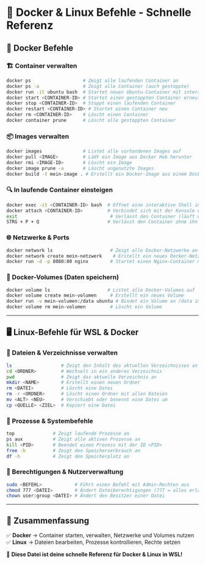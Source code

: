 # 🐳 Docker & Linux Befehle - Schnelle Referenz

## 📌 Docker Befehle

### 🏗 Container verwalten
```sh
docker ps                   # Zeigt alle laufenden Container an
docker ps -a                # Zeigt alle Container (auch gestoppte)
docker run -it ubuntu bash  # Startet neuen Ubuntu-Container mit interaktivem Terminal
docker start <CONTAINER-ID> # Startet einen gestoppten Container erneut
docker stop <CONTAINER-ID>  # Stoppt einen laufenden Container
docker restart <CONTAINER-ID> # Startet einen Container neu
docker rm <CONTAINER-ID>    # Löscht einen Container
docker container prune      # Löscht alle gestoppten Container
```

### 📦 Images verwalten
```sh
docker images               # Listet alle vorhandenen Images auf
docker pull <IMAGE>         # Lädt ein Image aus Docker Hub herunter
docker rmi <IMAGE-ID>       # Löscht ein Image
docker image prune -a       # Löscht ungenutzte Images
docker build -t mein-image . # Erstellt ein Docker-Image aus einem Dockerfile
```

### 🔍 In laufende Container einsteigen
```sh
docker exec -it <CONTAINER-ID> bash  # Öffnet eine interaktive Shell im Container
docker attach <CONTAINER-ID>         # Verbindet sich mit der Konsole eines Containers
exit                                  # Verlässt den Container (läuft weiter)
STRG + P + Q                         # Verlässt den Container ohne ihn zu stoppen
```

### 🌐 Netzwerke & Ports
```sh
docker network ls                     # Zeigt alle Docker-Netzwerke an
docker network create mein-netzwerk    # Erstellt ein neues Docker-Netzwerk
docker run -d -p 8080:80 nginx        # Startet einen Nginx-Container mit Port 8080 auf Port 80 im Container
```

### 📁 Docker-Volumes (Daten speichern)
```sh
docker volume ls                     # Listet alle Docker-Volumes auf
docker volume create mein-volumen     # Erstellt ein neues Volume
docker run -v mein-volumen:/data ubuntu # Bindet ein Volume an /data im Container
docker volume rm mein-volumen         # Löscht ein Volume
```

---

## 🖥 Linux-Befehle für WSL & Docker

### 📂 Dateien & Verzeichnisse verwalten
```sh
ls                  # Zeigt den Inhalt des aktuellen Verzeichnisses an
cd <ORDNER>         # Wechselt in ein anderes Verzeichnis
pwd                 # Zeigt das aktuelle Verzeichnis an
mkdir <NAME>        # Erstellt einen neuen Ordner
rm <DATEI>          # Löscht eine Datei
rm -r <ORDNER>      # Löscht einen Ordner mit allen Dateien
mv <ALT> <NEU>      # Verschiebt oder benennt eine Datei um
cp <QUELLE> <ZIEL>  # Kopiert eine Datei
```

### 🔄 Prozesse & Systembefehle
```sh
top              # Zeigt laufende Prozesse an
ps aux           # Zeigt alle aktiven Prozesse an
kill <PID>       # Beendet einen Prozess mit der ID <PID>
free -h          # Zeigt den Speicherverbrauch an
df -h            # Zeigt den Speicherplatz an
```

### 🔑 Berechtigungen & Nutzerverwaltung
```sh
sudo <BEFEHL>            # Führt einen Befehl mit Admin-Rechten aus
chmod 777 <DATEI>        # Ändert Dateiberechtigungen (777 = alles erlaubt)
chown user:group <DATEI> # Ändert den Besitzer einer Datei
```

---

## 🎯 Zusammenfassung
✅ **Docker** → Container starten, verwalten, Netzwerke und Volumes nutzen  
✅ **Linux** → Dateien bearbeiten, Prozesse kontrollieren, Rechte setzen  

🚀 **Diese Datei ist deine schnelle Referenz für Docker & Linux in WSL!**
